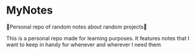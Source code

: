 # MyNotes
🍒Personal repo of random notes about random projects🌈


This is a personal repo made for learning purposes. It features notes that I want to keep in handy for whenever and wherever I need them
